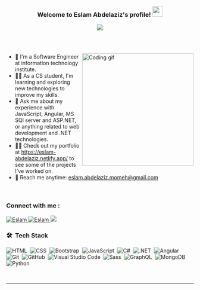 <h3 align="center">
  Welcome to Eslam Abdelaziz's profile!
  <img src="https://media.giphy.com/media/hvRJCLFzcasrR4ia7z/giphy.gif" width="28">
</h3>

<!-- Typing SVG by DenverCoder1 - https://github.com/DenverCoder1/readme-typing-svg -->
<p align="center">
  <a href="https://github.com/DenverCoder1/readme-typing-svg"><img src="https://readme-typing-svg.herokuapp.com/?lines=Full-stack%20web%20developer;Always%20learning%20new%20things&font=Fira%20Code&center=true&width=440&height=45&color=42cef5&vCenter=true&size=22"></a>
</p> 

<br />
<br/>
<p>
  <img align="right" width="300" src="programmer.gif" alt="Coding gif" />
</p>

- 🏢 I'm a Software Engineer at information technology institute. <br/>
- 👨‍💻 As a CS student, I'm learning and exploring new technologies to improve my skills. <br/>
- 💬 Ask me about my experience with JavaScript, Angular, MS SQl server and ASP.NET, or anything related to web development and .NET technologies. <br/>
- 👨‍💻 Check out my portfolio at https://eslam-abdelaziz.netlify.app/ to see some of the projects I've worked on. <br/>
- 📧 Reach me anytime: eslam.abdelaziz.momeh@gmail.com <br/><br/><br/>

### Connect with me :
<p>
 <a href="https://www.linkedin.com/in/eslam-abdulaziz-130b3922b/" target="_blank">
  <img src="https://img.shields.io/badge/LinkedIn-0077B5?style=for-the-badge&logo=linkedin&logoColor=white" alt="Eslam"/>
 </a>
  <a href="https://www.facebook.com/el.fohlr/" target="_blank">
  <img src="https://img.shields.io/badge/Facebook-0077B5?&style=for-the-badge&logo=facebook&logoColor=white" alt="Eslam"  />
 </a> 
 <a href="https://t.me/islam_momeh" target="_blank">
  <img src="https://img.shields.io/badge/-Telegram-0077B5?style=for-the-badge&logo=Telegram&logoColor=white"/>
 </a> 
</p>

### 🛠 &nbsp;Tech Stack
![HTML](https://img.shields.io/badge/-HTML-05122A?style=flat&logo=HTML5)&nbsp;
![CSS](https://img.shields.io/badge/-CSS-05122A?style=flat&logo=CSS3&logoColor=1572B6)&nbsp;
![Bootstrap](https://img.shields.io/badge/-Bootstrap-05122A?style=flat&logo=bootstrap&logoColor=563D7C)&nbsp;
![JavaScript](https://img.shields.io/badge/-JavaScript-05122A?style=flat&logo=javascript)&nbsp;
![C#](https://img.shields.io/badge/C%23-05122A?style=flat&logo=c-sharp&logoColor=239120)&nbsp;
![.NET](https://img.shields.io/badge/.NET-05122A?style=flat&logo=.net&logoColor=563D7C)&nbsp;
![Angular](https://img.shields.io/badge/Angular-05122A?style=flat&logo=angular&logoColor=DD0031)&nbsp;
![Git](https://img.shields.io/badge/-Git-05122A?style=flat&logo=git)&nbsp;
![GitHub](https://img.shields.io/badge/-GitHub-05122A?style=flat&logo=github)&nbsp;
![Visual Studio Code](https://img.shields.io/badge/-Visual%20Studio%20Code-05122A?style=flat&logo=visual-studio-code&logoColor=007ACC)&nbsp;
![Sass](https://img.shields.io/badge/-Sass-05122A?style=flat&logo=sass)&nbsp;
![GraphQL](https://img.shields.io/badge/-GraphQL-05122A?style=flat&logo=GraphQL)&nbsp;
![MongoDB](https://img.shields.io/badge/-MongoDB-05122A?style=flat&logo=MongoDB)&nbsp;
![Python](https://img.shields.io/badge/-Python%20-05122A?style=flat&logo=python)&nbsp;

<br/>
<hr/>
<br/>



